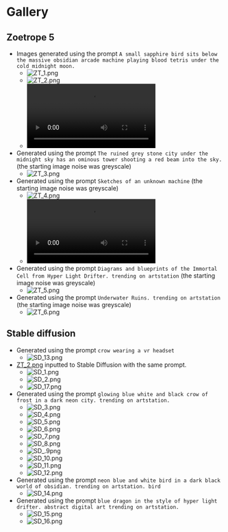 # Gallery

## Zoetrope 5

 - Images generated using the prompt `A small sapphire bird sits below the massive obsidian arcade machine playing blood tetris under the cold midnight moon.`
   - <picture><img src="./static/ZT_1.png" alt="ZT_1.png"/></picture>
   - <picture><img src="./static/ZT_2.png" alt="ZT_2.png"/></picture>
   - ![ZT_2.mp4](./anim/ZT_2.mp4)
 - Generated using the prompt `The ruined grey stone city under the midnight sky has an ominous tower shooting a red beam into the sky.` (the starting image noise was greyscale)
   - <picture><img src="./static/ZT_3.png" alt="ZT_3.png"/></picture>
 - Generated using the prompt `Sketches of an unknown machine` (the starting image noise was greyscale)
   - <picture><img src="./static/ZT_4.png" alt="ZT_4.png"/></picture>
   - ![ZT_4.mp4](./anim/ZT_4.mp4)
 - Generated using the prompt `Diagrams and blueprints of the Immortal Cell from Hyper Light Drifter. trending on artstation` (the starting image noise was greyscale)
   - <picture><img src="./static/ZT_5.png" alt="ZT_5.png"/></picture>
 - Generated using the prompt `Underwater Ruins. trending on artstation` (the starting image noise was greyscale)
   - <picture><img src="./static/ZT_6.png" alt="ZT_6.png"/></picture>

## Stable diffusion

 - Generated using the prompt `crow wearing a vr headset`
   - <picture><img src="./static/SD_13.png" alt="SD_13.png"/></picture>
 - [ZT_2.png](./static/ZT_2.png) inputted to Stable Diffusion with the same prompt.
   - <picture><img src="./static/SD_1.png" alt="SD_1.png"/></picture>
   - <picture><img src="./static/SD_2.png" alt="SD_2.png"/></picture>
   - <picture><img src="./static/SD_17.png" alt="SD_17.png"/></picture>
 - Generated using the prompt `glowing blue white and black crow of frost in a dark neon city. trending on artstation.`
   - <picture><img src="./static/SD_3.png" alt="SD_3.png"/></picture>
   - <picture><img src="./static/SD_4.png" alt="SD_4.png"/></picture>
   - <picture><img src="./static/SD_5.png" alt="SD_5.png"/></picture>
   - <picture><img src="./static/SD_6.png" alt="SD_6.png"/></picture>
   - <picture><img src="./static/SD_7.png" alt="SD_7.png"/></picture>
   - <picture><img src="./static/SD_8.png" alt="SD_8.png"/></picture>
   - <picture><img src="./static/SD_9.png" alt="SD_.9png"/></picture>
   - <picture><img src="./static/SD_10.png" alt="SD_10.png"/></picture>
   - <picture><img src="./static/SD_11.png" alt="SD_11.png"/></picture>
   - <picture><img src="./static/SD_12.png" alt="SD_12.png"/></picture>
 - Generated using the prompt `neon blue and white bird in a dark black world of obsidian. trending on artstation. bird`
   - <picture><img src="./static/SD_14.png" alt="SD_14.png"/></picture>
 - Generated using the prompt `blue dragon in the style of hyper light drifter. abstract digital art trending on artstation.`
   - <picture><img src="./static/SD_15.png" alt="SD_15.png"/></picture>
   - <picture><img src="./static/SD_16.png" alt="SD_16.png"/></picture>
